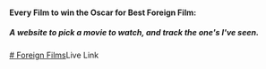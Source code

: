 #### Every Film to win the Oscar for Best Foreign Film:
##### A website to pick a movie to watch, and track the one's I've seen. 

[# Foreign Films](https://foreign-films-4gmtblaf9-kelseychristensen.vercel.app/)Live Link

